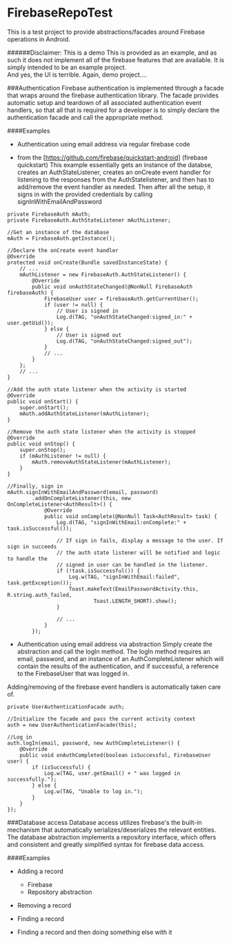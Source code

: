 # FirebaseRepoTest
This is a test project to provide abstractions/facades around Firebase operations in Android.

######Disclaimer: This is a demo
This is provided as an example, and as such it does not implement all of the firebase features that are available.  It is simply intended to be an example project.  
And yes, the UI is terrible.  Again, demo project....

###Authentication
Firebase authentication is implemented through a facade that wraps around the firebase authentication library.  The facade provides automatic setup and teardown of all associated authentication event handlers, so that all that is required for a developer is to simply declare the authentication facade and call the appropriate method.

####Examples
- Authentication using email address via regular firebase code
* from the [https://github.com/firebase/quickstart-android] (firebase quickstart)
This example essentially gets an instance of the databse, creates an AuthStateListener, creates an onCreate event handler for listening to the responses from the AuthStatelistener, and then has to add/remove the event handler as needed.
Then after all the setup, it signs in with the provided credentials by calling signInWithEmailAndPassword
```
private FirebaseAuth mAuth;
private FirebaseAuth.AuthStateListener mAuthListener;

//Get an instance of the database
mAuth = FirebaseAuth.getInstance();

//Declare the onCreate event handler
@Override
protected void onCreate(Bundle savedInstanceState) {
    // ...
    mAuthListener = new FirebaseAuth.AuthStateListener() {
        @Override
        public void onAuthStateChanged(@NonNull FirebaseAuth firebaseAuth) {
            FirebaseUser user = firebaseAuth.getCurrentUser();
            if (user != null) {
                // User is signed in
                Log.d(TAG, "onAuthStateChanged:signed_in:" + user.getUid());
            } else {
                // User is signed out
                Log.d(TAG, "onAuthStateChanged:signed_out");
            }
            // ...
        }
    };
    // ...
}

//Add the auth state listener when the activity is started
@Override
public void onStart() {
    super.onStart();
    mAuth.addAuthStateListener(mAuthListener);
}

//Remove the auth state listener when the activity is stopped
@Override
public void onStop() {
    super.onStop();
    if (mAuthListener != null) {
        mAuth.removeAuthStateListener(mAuthListener);
    }
}

//Finally, sign in
mAuth.signInWithEmailAndPassword(email, password)
        .addOnCompleteListener(this, new OnCompleteListener<AuthResult>() {
            @Override
            public void onComplete(@NonNull Task<AuthResult> task) {
                Log.d(TAG, "signInWithEmail:onComplete:" + task.isSuccessful());

                // If sign in fails, display a message to the user. If sign in succeeds
                // the auth state listener will be notified and logic to handle the
                // signed in user can be handled in the listener.
                if (!task.isSuccessful()) {
                    Log.w(TAG, "signInWithEmail:failed", task.getException());
                    Toast.makeText(EmailPasswordActivity.this, R.string.auth_failed,
                            Toast.LENGTH_SHORT).show();
                }

                // ...
            }
        });
```

- Authentication using email address via abstraction
Simply create the abstraction and call the logIn method.  The logIn method requires an email, password, and an instance of an AuthCompleteListener which will contain the results of the authentication, and if successful, a reference to the FirebaseUser that was logged in.

Adding/removing of the firebase event handlers is automatically taken care of.
```
private UserAuthenticationFacade auth;

//Initialize the facade and pass the current activity context
auth = new UserAuthenticationFacade(this);

//Log in
auth.logIn(email, password, new AuthCompleteListener() {
    @Override
    public void onAuthCompleted(boolean isSuccessful, FirebaseUser user) {
        if (isSuccessful) {
            Log.w(TAG, user.getEmail() + " was logged in successfully.");
        } else {
            Log.w(TAG, "Unable to log in.");
        }
    }
});
```
###Database access
Database access utilizes firebase's the built-in mechanism that automatically serializes/deserializes the relevant entities.
The database abstraction implements a repository interface, which offers and consistent and greatly simplified syntax for firebase data access.

####Examples
- Adding a record
  - Firebase
  - Repository abstraction
  
- Removing a record
- Finding a record
- Finding a record and then doing something else with it

